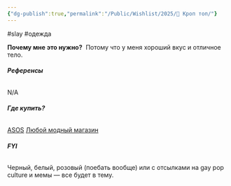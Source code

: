 ```yaml
---
{"dg-publish":true,"permalink":"/Public/Wishlist/2025/👕 Кроп топ/"}
---
```


#slay #одежда

**Почему мне это нужно?** 
Потому что у меня хороший вкус и отличное тело. 

###### **Референсы** 
N/A

###### **Где купить?** 
[ASOS](placeholder_link)
[Любой модный магазин](placeholder_link)

###### **FYI** 
Черный, белый, розовый (поебать вообще) или с отсылками на gay pop culture и мемы — все будет в тему.